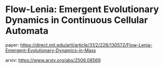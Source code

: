 # Flow-Lenia: Emergent Evolutionary Dynamics in Continuous Cellular Automata

paper: https://direct.mit.edu/artl/article/31/2/228/130572/Flow-Lenia-Emergent-Evolutionary-Dynamics-in-Mass

arxiv: https://www.arxiv.org/abs/2506.08569

